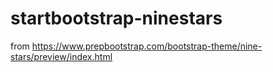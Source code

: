 # startbootstrap-ninestars

from https://www.prepbootstrap.com/bootstrap-theme/nine-stars/preview/index.html

